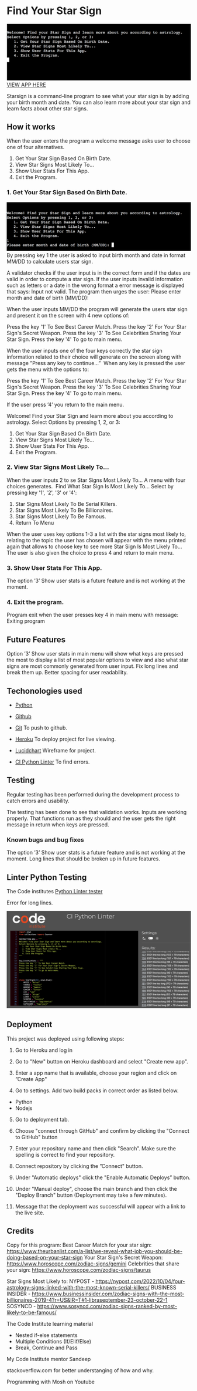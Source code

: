 # Find Your Star Sign

![Starsign app](./images/starsign.png)
[VIEW APP HERE](https://starsign.herokuapp.com/)

Starsign is a command-line program to see what your star sign is by adding your birth month and date. You can also learn more about your star sign and learn facts about other star signs. 

## How it works

When the user enters the program a welcome message asks user to choose one of four alternatives. 

   1. Get Your Star Sign Based On Birth Date.
   2. View Star Signs Most Likely To...
   3. Show User Stats For This App.
   4. Exit the Program.

### 1. Get Your Star Sign Based On Birth Date.
![option one in program](./images/optionone.png)
By pressing key 1 the user is asked to input birth month and date in format MM/DD to calculate users star sign. 

A validator checks if the user input is in the correct form and if the dates are valid in order to compute a star sign. If the user inputs invalid information such as letters or a date in the wrong format a error message is displayed that says: Input not valid. The program then urges the user: Please enter month and date of birth (MM/DD): 

When the user inputs MM/DD the program will generate the users star sign and present it on the screen with 4 new options of:

Press the key '1' To See Best Career Match.
Press the key '2' For Your Star Sign's Secret Weapon.
Press the key '3' To See Celebrities Sharing Your Star Sign.
Press the key '4' To go to main menu.

When the user inputs one of the four keys correctly the star sign information related to their choice will generate on the screen along with message ”Press any key to continue…”  When any key is pressed the user gets the menu with the options to:

Press the key '1' To See Best Career Match.
Press the key '2' For Your Star Sign's Secret Weapon.
Press the key '3' To See Celebrities Sharing Your Star Sign.
Press the key '4' To go to main menu.

If the user press ’4’ you return to the main menu.

Welcome! Find your Star Sign and learn more about you according to astrology.
Select Options by pressing 1, 2, or 3:
   1. Get Your Star Sign Based On Birth Date.
   2. View Star Signs Most Likely To...
   3. Show User Stats For This App.
   4. Exit the Program.

### 2. View Star Signs Most Likely To...

When the user inputs 2 to se Star Signs Most Likely To… A menu with four choices generates.  Find What Star Sign Is Most Likely To...
Select by pressing key '1', '2', '3' or '4':
 1. Star Signs Most Likely To Be Serial Killers.
 2. Star Signs Most Likely To Be Billionaires.
 3. Star Signs Most Likely To Be Famous.
 4. Return To Menu

When the user uses key options 1-3 a list with the star signs most likely to, relating to the topic the user has chosen will appear with the menu printed again that allows to choose key to see more Star Sign Is Most Likely To... The user is also given the choice to press 4 and return to main menu. 

### 3. Show User Stats For This App.
The option ’3’ Show user stats is a future feature and is not working at the moment.

### 4. Exit the program.
Program exit when the user presses key 4 in main menu with message: Exiting program

## Future Features
Option ’3’ Show user stats in main menu will show what keys are pressed the most to display a list of most popular options to view and also what star signs are most commonly generated from user input.
Fix long lines and break them up. Better spacing for user readability.


## Techonologies used

- [Python](https://www.python.org)

- [Github](https://github.com/)

- [Git](https://git-scm.com)
To push to github.

- [Heroku](https://heroku.com/)
To deploy project for live viewing.

- [Lucidchart](https://lucid.app/)
Wireframe for project.

- [CI Python Linter](https://pep8ci.herokuapp.com/#)
To find errors.


## Testing

Regular testing has been performed during the development process to catch errors and usability.

The testing has been done to see that validation works. Inputs are working properly. That functions run as they should and the user gets the right message in return when keys are pressed. 

### Known bugs and bug fixes

The option ’3’ Show user stats is a future feature and is not working at the moment.
Long lines that should be broken up in future features.


## Linter Python Testing

The Code institutes [Python Linter tester](https://pep8ci.herokuapp.com/#) 

Error for long lines.

![Python linter tester](./images/Pythonlinter.png)



## Deployment


This project was deployed using following steps:

1. Go to Heroku and log in

2. Go to "New" button on Heroku dashboard and select "Create new app".

3. Enter a app name that is available, choose your region and click on ”Create App"

4. Go to settings. Add two build packs in correct order as listed below.

 - Python
 - Nodejs

5. Go to deployment tab.

6. Choose "connect through GitHub" and confirm by clicking the "Connect to GitHub" button 

7. Enter your repository name and then click "Search”. Make sure the spelling is correct to find your repository.

8. Connect repository by clicking the ”Connect" button.

9. Under "Automatic deploys" click the "Enable Automatic Deploys” button. 

10. Under "Manual deploy", choose the main branch and then click the "Deploy Branch" button (Deployment may take a few minutes).

11. Message that the deployment was successful will appear with a link to the live site.


## Credits

Copy for this program:
Best Career Match for your star sign: https://www.theurbanlist.com/a-list/we-reveal-what-job-you-should-be-doing-based-on-your-star-sign
Your Star Sign's Secret Weapon: https://www.horoscope.com/zodiac-signs/gemini
Celebrities that share your sign: https://www.horoscope.com/zodiac-signs/taurus

Star Signs Most Likely to:
NYPOST - https://nypost.com/2022/10/04/four-astrology-signs-linked-with-the-most-known-serial-killers/
BUSINESS INSIDER -  https://www.businessinsider.com/zodiac-signs-with-the-most-billionaires-2019-4?r=US&IR=T#1-libraseptember-23-october-22-1
SOSYNCD -  https://www.sosyncd.com/zodiac-signs-ranked-by-most-likely-to-be-famous/

The Code Institute learning material
- Nested if-else statements
- Multiple Conditions (If/Elif/Else)
- Break, Continue and Pass

My Code Institute mentor Sandeep

stackoverflow.com for better understanging of how and why.

Programming with Mosh on Youtube
